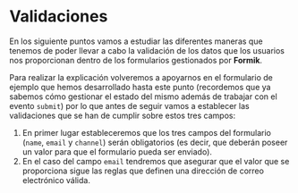 # Validaciones

En los siguiente puntos vamos a estudiar las diferentes maneras que tenemos de poder llevar a cabo la validación de los datos que los usuarios nos proporcionan dentro de los formularios gestionados por **Formik**.

Para realizar la explicación volveremos a apoyarnos en el formulario de ejemplo que hemos desarrollado hasta este punto (recordemos que ya sabemos cómo gestionar el estado del mismo además de trabajar con el evento `submit`) por lo que antes de seguir vamos a establecer las validaciones que se han de cumplir sobre estos tres campos:

1. En primer lugar estableceremos que los tres campos del formulario (`name`, `email` y `channel`) serán obligatorios (es decir, que deberán poseer un valor para que el formulario pueda ser enviado).
2. En el caso del campo `email` tendremos que asegurar que el valor que se proporciona sigue las reglas que definen una dirección de correo electrónico válida.
